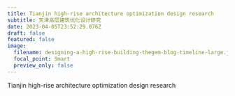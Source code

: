 ```yaml
---
title: Tianjin high-rise architecture optimization design research
subtitle: 天津高层建筑优化设计研究
date: 2023-04-05T23:52:29.076Z
draft: false
featured: false
image:
  filename: designing-a-high-rise-building-thegem-blog-timeline-large.jpg
  focal_point: Smart
  preview_only: false
---
```

Tianjin high-rise architecture optimization design research